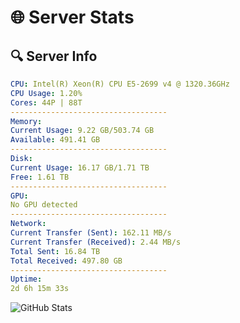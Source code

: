 # 🌐 Server Stats
## 🔍 Server Info
```yaml
CPU: Intel(R) Xeon(R) CPU E5-2699 v4 @ 1320.36GHz
CPU Usage: 1.20%
Cores: 44P | 88T
-----------------------------------
Memory:
Current Usage: 9.22 GB/503.74 GB
Available: 491.41 GB
-----------------------------------
Disk:
Current Usage: 16.17 GB/1.71 TB
Free: 1.61 TB
-----------------------------------
GPU:
No GPU detected
-----------------------------------
Network:
Current Transfer (Sent): 162.11 MB/s
Current Transfer (Received): 2.44 MB/s
Total Sent: 16.84 TB
Total Received: 497.80 GB
-----------------------------------
Uptime:
2d 6h 15m 33s
```
![GitHub Stats](https://img.shields.io/badge/Updated-2025-02-10_04:58:51-blue)
